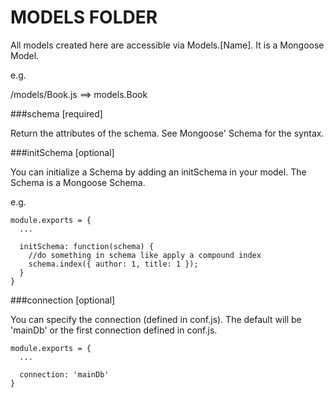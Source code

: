 MODELS FOLDER
===================

All models created here are accessible via Models.[Name]. It is a Mongoose Model.

e.g.

/models/Book.js ==> models.Book

###schema [required]

Return the attributes of the schema. See Mongoose' Schema for the syntax.

###initSchema [optional]

You can initialize a Schema by adding an initSchema in your model. The Schema is a Mongoose Schema.

e.g.

```
module.exports = {
  ...

  initSchema: function(schema) {
  	//do something in schema like apply a compound index
  	schema.index({ author: 1, title: 1 }); 
  }
}
```

###connection [optional]

You can specify the connection (defined in conf.js). The default will be 'mainDb' or the first connection defined in conf.js.

```
module.exports = {
  ...

  connection: 'mainDb'
}
```